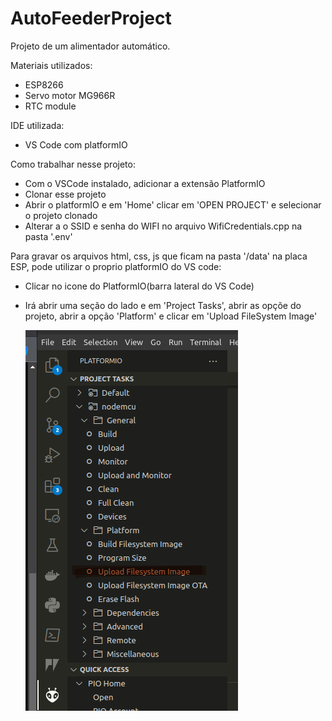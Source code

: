 # AutoFeederProject

Projeto de um alimentador automático.

Materiais utilizados:

- ESP8266
- Servo motor MG966R
- RTC module

IDE utilizada:

- VS Code com platformIO

Como trabalhar nesse projeto:

- Com o VSCode instalado, adicionar a extensão PlatformIO
- Clonar esse projeto
- Abrir o platformIO e em 'Home' clicar em 'OPEN PROJECT' e selecionar o projeto clonado
- Alterar a o SSID e senha do WIFI no arquivo WifiCredentials.cpp na pasta '.env'

Para gravar os arquivos html, css, js que ficam na pasta '/data' na placa ESP, pode utilizar o proprio platformIO do VS code:

- Clicar no icone do PlatformIO(barra lateral do VS Code)
- Irá abrir uma seção do lado e em 'Project Tasks', abrir as opçõe do projeto, abrir a opção 'Platform' e clicar em 'Upload FileSystem Image'

  ![Alt text](<VSCode PLtformIO UFI.png>)
